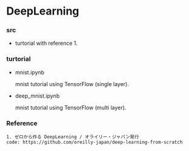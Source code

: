 # DeepLearning


### src
* turtorial with reference 1.

### turtorial
* mnist.ipynb

   mnist tutorial using TensorFlow (single layer).

* deep_mnist.ipynb

	mnist tutorial using TensorFlow (multi layer).

### Reference
```
1. ゼロから作る DeepLearning / オライリー・ジャパン発行
code: https://github.com/oreilly-japan/deep-learning-from-scratch
```
